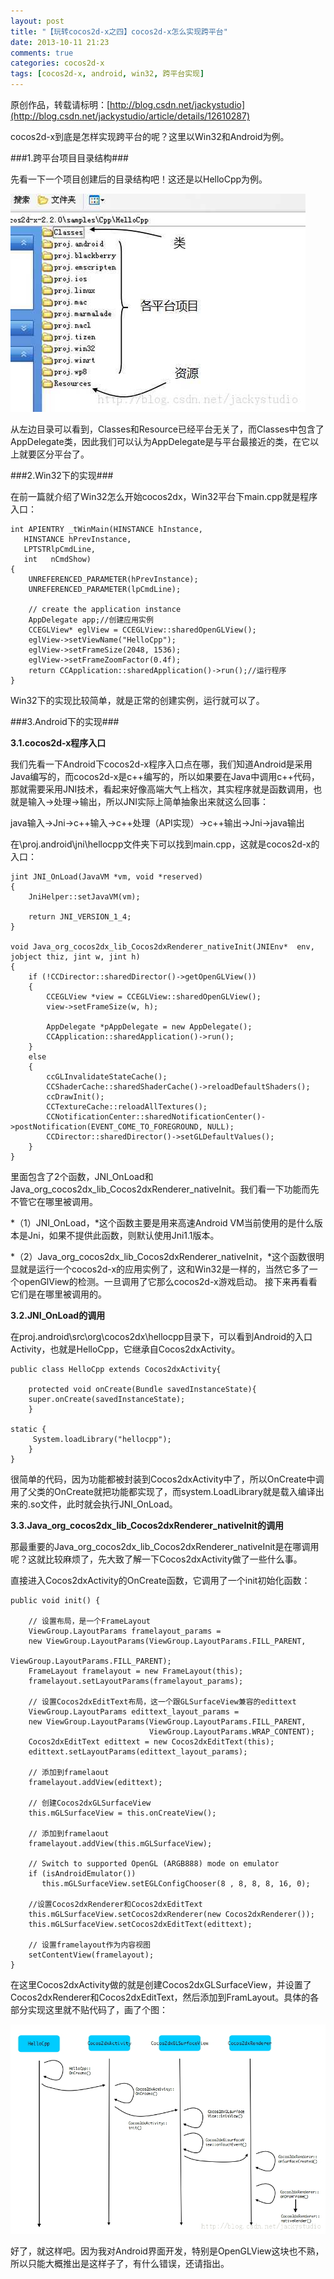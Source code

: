 ```yaml
---
layout: post
title: "【玩转cocos2d-x之四】cocos2d-x怎么实现跨平台"
date: 2013-10-11 21:23
comments: true
categories: cocos2d-x
tags: [cocos2d-x, android, win32, 跨平台实现]
---
```

原创作品，转载请标明：[http://blog.csdn.net/jackystudio](http://blog.csdn.net/jackystudio/article/details/12610287)

cocos2d-x到底是怎样实现跨平台的呢？这里以Win32和Android为例。


###1.跨平台项目目录结构###

先看一下一个项目创建后的目录结构吧！这还是以HelloCpp为例。

![跨平台项目目录结构](/images/Blog/Play_cocos2dx_04/1.jpg)
<!-- more -->

从左边目录可以看到，Classes和Resource已经平台无关了，而Classes中包含了AppDelegate类，因此我们可以认为AppDelegate是与平台最接近的类，在它以上就要区分平台了。


###2.Win32下的实现###

在前一篇就介绍了Win32怎么开始cocos2dx，Win32平台下main.cpp就是程序入口：

    int APIENTRY _tWinMain(HINSTANCE hInstance,  
       HINSTANCE hPrevInstance,  
       LPTSTRlpCmdLine,  
       int   nCmdShow)  
    {  
    	UNREFERENCED_PARAMETER(hPrevInstance);  
    	UNREFERENCED_PARAMETER(lpCmdLine);  
      
    	// create the application instance  
    	AppDelegate app;//创建应用实例  
    	CCEGLView* eglView = CCEGLView::sharedOpenGLView();  
    	eglView->setViewName("HelloCpp");  
    	eglView->setFrameSize(2048, 1536);  
    	eglView->setFrameZoomFactor(0.4f);  
    	return CCApplication::sharedApplication()->run();//运行程序  
    }  

Win32下的实现比较简单，就是正常的创建实例，运行就可以了。

###3.Android下的实现###

**3.1.cocos2d-x程序入口**

我们先看一下Android下cocos2d-x程序入口点在哪，我们知道Android是采用Java编写的，而cocos2d-x是c++编写的，所以如果要在Java中调用c++代码，那就需要采用JNI技术，看起来好像高端大气上档次，其实程序就是函数调用，也就是输入→处理→输出，所以JNI实际上简单抽象出来就这么回事：


java输入→Jni→c++输入→c++处理（API实现）→c++输出→Jni→java输出  

在\proj.android\jni\hellocpp文件夹下可以找到main.cpp，这就是cocos2d-x的入口：

    jint JNI_OnLoad(JavaVM *vm, void *reserved)  
    {  
    	JniHelper::setJavaVM(vm);  
      
    	return JNI_VERSION_1_4;  
    }  
  
	void Java_org_cocos2dx_lib_Cocos2dxRenderer_nativeInit(JNIEnv*  env, jobject thiz, jint w, jint h)  
	{  
		if (!CCDirector::sharedDirector()->getOpenGLView())  
		{  
			CCEGLView *view = CCEGLView::sharedOpenGLView();  
			view->setFrameSize(w, h);  
  
			AppDelegate *pAppDelegate = new AppDelegate();  
			CCApplication::sharedApplication()->run();  
		}  
		else  
		{  
			ccGLInvalidateStateCache();  
			CCShaderCache::sharedShaderCache()->reloadDefaultShaders();  
			ccDrawInit();  
			CCTextureCache::reloadAllTextures();  
			CCNotificationCenter::sharedNotificationCenter()->postNotification(EVENT_COME_TO_FOREGROUND, NULL);  
			CCDirector::sharedDirector()->setGLDefaultValues();   
		}  
	}
  
里面包含了2个函数，JNI_OnLoad和Java_org_cocos2dx_lib_Cocos2dxRenderer_nativeInit。我们看一下功能而先不管它在哪里被调用。

*（1）JNI_OnLoad，*这个函数主要是用来高速Android VM当前使用的是什么版本是Jni，如果不提供此函数，则默认使用Jni1.1版本。

*（2）Java_org_cocos2dx_lib_Cocos2dxRenderer_nativeInit，*这个函数很明显就是运行一个cocos2d-x的应用实例了，这和Win32是一样的，当然它多了一个openGlView的检测。一旦调用了它那么cocos2d-x游戏启动。
接下来再看看它们是在哪里被调用的。


**3.2.JNI_OnLoad的调用**

在proj.android\src\org\cocos2dx\hellocpp目录下，可以看到Android的入口Activity，也就是HelloCpp，它继承自Cocos2dxActivity。

	public class HelloCpp extends Cocos2dxActivity{  
  
    	protected void onCreate(Bundle savedInstanceState){  
        super.onCreate(savedInstanceState);  
    	}  
      
    static {  
         System.loadLibrary("hellocpp");  
    	}  
	}  

很简单的代码，因为功能都被封装到Cocos2dxActivity中了，所以OnCreate中调用了父类的OnCreate就把功能都实现了，而system.LoadLibrary就是载入编译出来的.so文件，此时就会执行JNI_OnLoad。


**3.3.Java_org_cocos2dx_lib_Cocos2dxRenderer_nativeInit的调用**

那最重要的Java_org_cocos2dx_lib_Cocos2dxRenderer_nativeInit是在哪调用呢？这就比较麻烦了，先大致了解一下Cocos2dxActivity做了一些什么事。

直接进入Cocos2dxActivity的OnCreate函数，它调用了一个init初始化函数：

	public void init() {  
          
        // 设置布局，是一个FrameLayout  
        ViewGroup.LayoutParams framelayout_params =  
        new ViewGroup.LayoutParams(ViewGroup.LayoutParams.FILL_PARENT,  
                                       ViewGroup.LayoutParams.FILL_PARENT);  
        FrameLayout framelayout = new FrameLayout(this);  
        framelayout.setLayoutParams(framelayout_params);  
  
        // 设置Cocos2dxEditText布局，这一个跟GLSurfaceView兼容的edittext  
        ViewGroup.LayoutParams edittext_layout_params =  
        new ViewGroup.LayoutParams(ViewGroup.LayoutParams.FILL_PARENT,  
                                   ViewGroup.LayoutParams.WRAP_CONTENT);  
        Cocos2dxEditText edittext = new Cocos2dxEditText(this);  
        edittext.setLayoutParams(edittext_layout_params);  
  
        // 添加到framelaout  
        framelayout.addView(edittext);  
  
        // 创建Cocos2dxGLSurfaceView  
        this.mGLSurfaceView = this.onCreateView();  
  
        // 添加到framelaout  
        framelayout.addView(this.mGLSurfaceView);  
  
        // Switch to supported OpenGL (ARGB888) mode on emulator  
        if (isAndroidEmulator())  
           this.mGLSurfaceView.setEGLConfigChooser(8 , 8, 8, 8, 16, 0);  
  
        //设置Cocos2dxRenderer和Cocos2dxEditText  
        this.mGLSurfaceView.setCocos2dxRenderer(new Cocos2dxRenderer());  
        this.mGLSurfaceView.setCocos2dxEditText(edittext);  
  
        // 设置framelayout作为内容视图  
    	setContentView(framelayout);  
    } 
 
在这里Cocos2dxActivity做的就是创建Cocos2dxGLSurfaceView，并设置了Cocos2dxRenderer和Cocos2dxEditText，然后添加到FramLayout。具体的各部分实现这里就不贴代码了，画了个图：

![Android调用流程](/images/Blog/Play_cocos2dx_04/2.jpg)

好了，就这样吧。因为我对Android界面开发，特别是OpenGLView这块也不熟，所以只能大概推出是这样子了，有什么错误，还请指出。